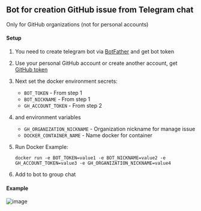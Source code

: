 ## Bot for creation GitHub issue from Telegram chat
Only for GitHub organizations (not for personal accounts)

#### Setup

1. You need to create telegram bot via [BotFather](https://t.me/BotFather) and get bot token
2. Use your personal GitHub account or create another account, get [GitHub token](https://github.com/settings/tokens)
3. Next set the docker environment secrets:
   * `BOT_TOKEN` - From step 1
   * `BOT_NICKNAME` - From step 1
   * `GH_ACCOUNT_TOKEN` - From step 2
4. and environment variables
   * `GH_ORGANIZATION_NICKNAME` - Organization nickname for manage issue
   * `DOCKER_CONTAINER_NAME` - Name docker for container

5. Run Docker Example:
   ```commandline
   docker run -e BOT_TOKEN=value1 -e BOT_NICKNAME=value2 -e GH_ACCOUNT_TOKEN=value3 -e GH_ORGANIZATION_NICKNAME=value4
   ```
6. Add to bot to group chat

#### Example

![image](https://user-images.githubusercontent.com/51162917/225610117-0a5689ec-1742-4c11-8938-de8d098b5092.png)
